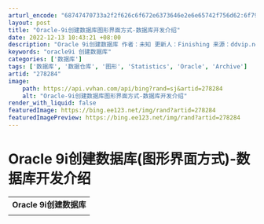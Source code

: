 ```yaml
---
arturl_encode: "68747470733a2f2f626c6f672e6373646e2e6e65742f756d62:6f792f61727469636c652f64657461696c732f323738323834"
layout: post
title: "Oracle-9i创建数据库图形界面方式-数据库开发介绍"
date: 2022-12-13 10:43:21 +08:00
description: "Oracle 9i创建数据库 作者：未知 更新人：Finishing 来源：ddvip.net 更新"
keywords: "oracle9i 创建数据库"
categories: ['数据库']
tags: ['数据库', '数据仓库', '图形', 'Statistics', 'Oracle', 'Archive']
artid: "278284"
image:
    path: https://api.vvhan.com/api/bing?rand=sj&artid=278284
    alt: "Oracle-9i创建数据库图形界面方式-数据库开发介绍"
render_with_liquid: false
featuredImage: https://bing.ee123.net/img/rand?artid=278284
featuredImagePreview: https://bing.ee123.net/img/rand?artid=278284
---
```


# Oracle 9i创建数据库(图形界面方式)-数据库开发介绍

|  |
| --- |
| **Oracle 9i创建数据库** |
| |  |  |  | | --- | --- | --- | |  | 作者：未知 更新人：Finishing 来源：ddvip.net 更新时间：2004.09.05 投稿信箱： tg*ddvip.com |  | |  | |  | | 6.6.1 用【数据库配置助手】创建数据库   （1）出现如图6.18所示的【欢迎使用】界面。      （2）出现如图6.19所示的【操作】界面。      （3）出现如图6.20所示的【数据库模板】界面。      （4）出现如图6.21所示的【数据库标识】界面。      （5）出现如图6.22所示的【数据库连接选项】界面。      （6）出现如图6.25所示的初始化参数的【内存】选项卡。      表6.4 【典型】内存配置参数   |  |  | | --- | --- | | 参数 | 含义 | | 【最大并发连接用户数】文本框 | 设置要在任意给定时间并发（同时）连接到数据库的大概用户数 | | 【用于Oracle的物理内存的百分比】文本框 | 输入可分配给数据库的全部物理内存的百分比 | | 【数据库类型】下拉列表框 | 选择数据库的大致用途，这样将影响初始化参数DB_CACHE_SIZE（数据块大小）、PROCESSES（进程数）、SHARED_POOL_SIZE（共享池）和回退表空间信息的设置。 包括联机事务处理（OLTP）、多用途（默认选项）和数据仓库共3种，默认为多用途。 |   （7）图6.26所示为初始化参数的【归档】选项卡。      （8）图6.27所示为初始化参数的【数据库大小】选项卡。 | | |